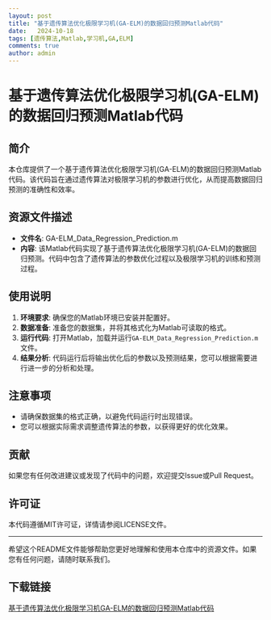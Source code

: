 ```yaml
---
layout: post
title: "基于遗传算法优化极限学习机(GA-ELM)的数据回归预测Matlab代码"
date:   2024-10-18
tags: [遗传算法,Matlab,学习机,GA,ELM]
comments: true
author: admin
---
```

# 基于遗传算法优化极限学习机(GA-ELM)的数据回归预测Matlab代码

## 简介
本仓库提供了一个基于遗传算法优化极限学习机(GA-ELM)的数据回归预测Matlab代码。该代码旨在通过遗传算法对极限学习机的参数进行优化，从而提高数据回归预测的准确性和效率。

## 资源文件描述
- **文件名**: GA-ELM_Data_Regression_Prediction.m
- **内容**: 该Matlab代码实现了基于遗传算法优化极限学习机(GA-ELM)的数据回归预测。代码中包含了遗传算法的参数优化过程以及极限学习机的训练和预测过程。

## 使用说明
1. **环境要求**: 确保您的Matlab环境已安装并配置好。
2. **数据准备**: 准备您的数据集，并将其格式化为Matlab可读取的格式。
3. **运行代码**: 打开Matlab，加载并运行`GA-ELM_Data_Regression_Prediction.m`文件。
4. **结果分析**: 代码运行后将输出优化后的参数以及预测结果，您可以根据需要进行进一步的分析和处理。

## 注意事项
- 请确保数据集的格式正确，以避免代码运行时出现错误。
- 您可以根据实际需求调整遗传算法的参数，以获得更好的优化效果。

## 贡献
如果您有任何改进建议或发现了代码中的问题，欢迎提交Issue或Pull Request。

## 许可证
本代码遵循MIT许可证，详情请参阅LICENSE文件。

---

希望这个README文件能够帮助您更好地理解和使用本仓库中的资源文件。如果您有任何问题，请随时联系我们。

## 下载链接

[基于遗传算法优化极限学习机GA-ELM的数据回归预测Matlab代码](https://pan.quark.cn/s/1139dbcb00a2)